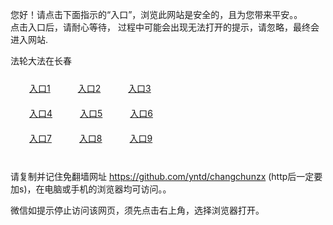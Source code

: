 您好！请点击下面指示的“入口”，浏览此网站是安全的，且为您带来平安。。 <br/>
点击入口后，请耐心等待， 过程中可能会出现无法打开的提示，请忽略，最终会进入网站. </br>

法轮大法在长春<br/>
<div style="padding:10px"><a style="margin:20px" target="_blank" href="https://dbc4zjlynhgp5.cloudfront.net/2Qpsp?bvorh" id="ccLink1" rel="nofollow">入口1</a> <a target="_blank" style="margin:20px" href="https://d3mkjt6megzd7t.cloudfront.net/2Qpsp?jjytywma" id="ccLink2" rel="nofollow">入口2</a> <a style="margin:20px" target="_blank" href="https://dvusm4k1si0d0.cloudfront.net/2Qpsp?phqcwyik" id="ccLink3" rel="nofollow">入口3</a></div>

<div style="padding:10px" ><a style="margin:20px" target="_blank" href="https://dbc4zjlynhgp5.cloudfront.net/2Qpsp?bvorh" id="ccLink4" rel="nofollow">入口4</a> <a style="margin:20px" href="https://d3mkjt6megzd7t.cloudfront.net/2Qpsp?jjytywma" target="_blank" id="ccLink5" rel="nofollow">入口5</a> <a style="margin:20px" href="https://dvusm4k1si0d0.cloudfront.net/2Qpsp?phqcwyik" target="_blank" id="ccLink6" rel="nofollow">入口6</a></div>

<div style="padding:10px"><a style="margin:20px" target="_blank" href="https://dbc4zjlynhgp5.cloudfront.net/2Qpsp?bvorh" id="ccLink7" rel="nofollow">入口7</a> <a style="margin:20px" href="https://d3mkjt6megzd7t.cloudfront.net/2Qpsp?jjytywma" target="_blank" id="ccLink8" rel="nofollow">入口8</a> <a style="margin:20px" target="_blank" href="https://dvusm4k1si0d0.cloudfront.net/2Qpsp?phqcwyik" id="ccLink9" rel="nofollow">入口9</a></div>

<br/>



请复制并记住免翻墙网址 https://github.com/yntd/changchunzx (http后一定要加s)，在电脑或手机的浏览器均可访问。。<br/>

微信如提示停止访问该网页，须先点击右上角，选择浏览器打开。
